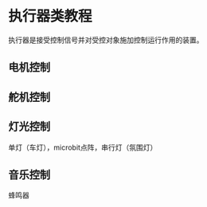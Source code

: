 # 执行器类教程

执行器是接受控制信号并对受控对象施加控制运行作用的装置。

## 电机控制


## 舵机控制

## 灯光控制

单灯（车灯），microbit点阵，串行灯（氛围灯）

## 音乐控制

蜂鸣器
